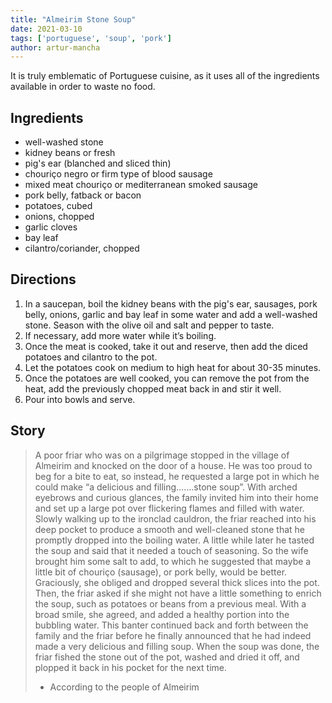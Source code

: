 ```yaml
---
title: "Almeirim Stone Soup"
date: 2021-03-10
tags: ['portuguese', 'soup', 'pork']
author: artur-mancha
---
```


 It is truly emblematic of Portuguese cuisine, as it uses all of the ingredients available in order to waste no food.

## Ingredients

- well-washed stone
- kidney beans or fresh
- pig's ear (blanched and sliced thin)
- chouriço negro or firm type of blood sausage
- mixed meat chouriço or mediterranean smoked sausage
- pork belly, fatback or bacon
- potatoes, cubed
- onions, chopped
- garlic cloves
- bay leaf
- cilantro/coriander, chopped

## Directions

1. In a saucepan, boil the kidney beans with the pig's ear, sausages, pork belly, onions, garlic and bay leaf in some water and add a well-washed stone. Season with the olive oil and salt and pepper to taste.
2. If necessary, add more water while it’s boiling.
3. Once the meat is cooked, take it out and reserve, then add the diced potatoes and cilantro to the pot.
4. Let the potatoes cook on medium to high heat for about 30-35 minutes.
5. Once the potatoes are well cooked, you can remove the pot from the heat, add the previously chopped meat back in and stir it well.
6. Pour into bowls and serve.

## Story

> A poor friar who was on a pilgrimage stopped in the village of Almeirim and knocked on the door of a house. He was too proud to beg for a bite to eat, so instead, he requested a large pot in which he could make “a delicious and filling…….stone soup”. With arched eyebrows and curious glances, the family invited him into their home and set up a large pot over flickering flames and filled with water. Slowly walking up to the ironclad cauldron, the friar reached into his deep pocket to produce a smooth and well-cleaned stone that he promptly dropped into the boiling water. A little while later he tasted the soup and said that it needed a touch of seasoning. So the wife brought him some salt to add, to which he suggested that maybe a little bit of chouriço (sausage), or pork belly, would be better. Graciously, she obliged and dropped several thick slices into the pot. Then, the friar asked if she might not have a little something to enrich the soup, such as potatoes or beans from a previous meal. With a broad smile, she agreed, and added a healthy portion into the bubbling water. This banter continued back and forth between the family and the friar before he finally announced that he had indeed made a very delicious and filling soup. When the soup was done, the friar fished the stone out of the pot, washed and dried it off, and plopped it back in his pocket for the next time.
> - According to the people of Almeirim
